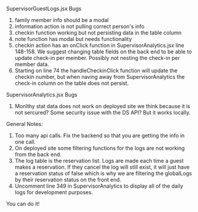 SupervisorGuestLogs.jsx Bugs

1. family member info should be a modal
2. information action is not pulling correct person's info
3. checkin function working but not persisting data in the table column
4. note function has modal but needs functionality
5. checkin action has an onClick function in SupervisorAnalytics.jsx line 148-158. We suggest changing table fields on the back end to be able to update check-in per member. Possibly not nesting the check-in per member data.
6. Starting on line 74 the handleCheckinClick function will update the checkin number, but when naving away from SupervisorAnalytics the check-in column on the table does not persist.

SupervisorAnalytics.jsx Bugs

1. Monlthy stat data does not work on deployed site we think because it is not sercured? Some security issue with the DS API? But it works locally.

General Notes:

1. Too many api calls. Fix the backend so that you are getting the info in one call.
2. On deployed site some filtering functions for the logs are not working from the back end.
3. The log table is the reservation list. Logs are made each time a guest makes a reservation. If they cancel the log will still exist, it will just have a reservation status of false which is why we are filtering the globalLogs by their reservation status on the front end.
4. Uncomment line 349 in SupervisorAnalytics to display all of the daily logs for development purposes.

You can do it!
